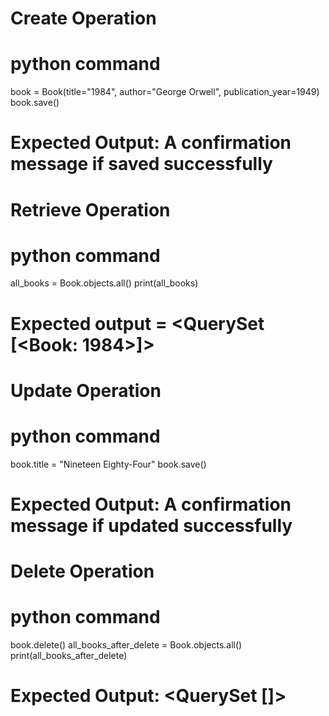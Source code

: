 # Create Operation

# python command
book = Book(title="1984", author="George Orwell", publication_year=1949)
book.save()

# Expected Output: A confirmation message if saved successfully

# Retrieve Operation

# python command
all_books = Book.objects.all()
print(all_books)

# Expected output = <QuerySet [<Book: 1984>]>

# Update Operation

# python command
book.title = "Nineteen Eighty-Four"
book.save()

# Expected Output: A confirmation message if updated successfully

# Delete Operation

# python command
book.delete()
all_books_after_delete = Book.objects.all()
print(all_books_after_delete)

# Expected Output: <QuerySet []>